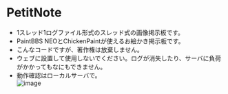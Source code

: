 # PetitNote
- 1スレッド1ログファイル形式のスレッド式の画像掲示板です。  
- PaintBBS NEOとChickenPaintが使えるお絵かき掲示板です。
- こんなコードですが、著作権は放棄しません。  
- ウェブに設置して使用しないでください。ログが消失したり、サーバに負荷がかかってもなにもできません。  
- 動作確認はローカルサーバで。  
 ![image](https://user-images.githubusercontent.com/44894014/131668907-33ca4b06-e0a2-4078-9860-3e877f6491cc.png)
